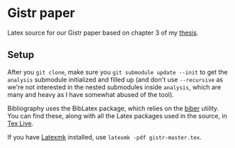 Gistr paper
===========

Latex source for our Gistr paper based on chapter 3 of my [thesis](https://github.com/wehlutyk/thesis).

Setup
-----

After you `git clone`, make sure you `git submodule update --init` to get the `analysis` submodule initialized and filled up (and don't use `--recursive` as we're not interested in the nested submodules inside `analysis`, which are many and heavy as I have somewhat abused of the tool).

Bibliography uses the BibLatex package, which relies on the [biber](http://biblatex-biber.sourceforge.net/) utility. You can find these, along with all the Latex packages used in the source, in [Tex Live](https://tug.org/texlive/). 

If you have [Latexmk](https://www.ctan.org/pkg/latexmk/) installed, use `latexmk -pdf gistr-master.tex`.
